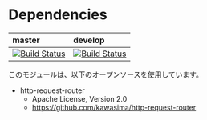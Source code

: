 # Dependencies

| master | develop |
|:-----------|:------------|
|[![Build Status](https://travis-ci.org/nablarch/nablarch-router-adaptor.svg?branch=master)](https://travis-ci.org/nablarch/nablarch-router-adaptor)|[![Build Status](https://travis-ci.org/nablarch/nablarch-router-adaptor.svg?branch=develop)](https://travis-ci.org/nablarch/nablarch-router-adaptor)|


このモジュールは、以下のオープンソースを使用しています。

- http-request-router
    - Apache License, Version 2.0
    - https://github.com/kawasima/http-request-router
